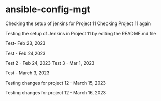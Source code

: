 # ansible-config-mgt


Checking the setup of jenkins for Project 11
Checking Project 11 again

Testing the setup of Jenkins in Project 11 by editing the README.md file

Test- Feb 23, 2023

Test - Feb 24,2023

Test 2 - Feb 24, 2023
Test 3 - Mar 1, 2023

Test - March 3, 2023

Testing changes for project 12 - March 15, 2023

Testing changes for project 12 - March 16, 2023
